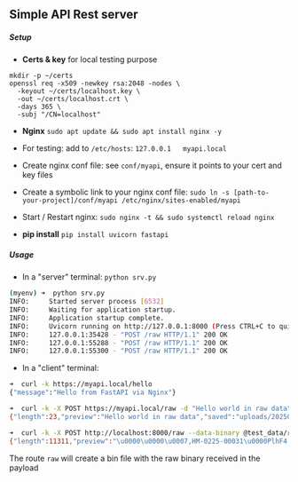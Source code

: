 ## Simple API Rest server

##### Setup

- **Certs & key** for local testing purpose
```
mkdir -p ~/certs
openssl req -x509 -newkey rsa:2048 -nodes \
  -keyout ~/certs/localhost.key \
  -out ~/certs/localhost.crt \
  -days 365 \
  -subj "/CN=localhost"
```

- **Nginx** `sudo apt update && sudo apt install nginx -y`
- For testing: add to `/etc/hosts`: `127.0.0.1   myapi.local`
- Create nginx conf file: see `conf/myapi`, ensure it points to your cert and key files
- Create a symbolic link to your nginx conf file: `sudo ln -s [path-to-your-project]/conf/myapi /etc/nginx/sites-enabled/myapi`
- Start / Restart nginx: `sudo nginx -t && sudo systemctl reload nginx`

- **pip install** `pip install uvicorn fastapi`


##### Usage

- In a "server" terminal: `python srv.py`

```bash
(myenv) ➜  python srv.py                                          
INFO:     Started server process [6532]
INFO:     Waiting for application startup.
INFO:     Application startup complete.
INFO:     Uvicorn running on http://127.0.0.1:8000 (Press CTRL+C to quit)
INFO:     127.0.0.1:35428 - "POST /raw HTTP/1.1" 200 OK
INFO:     127.0.0.1:55288 - "POST /raw HTTP/1.1" 200 OK
INFO:     127.0.0.1:55300 - "POST /raw HTTP/1.1" 200 OK
```


- In a "client" terminal: 
```bash
➜  curl -k https://myapi.local/hello
{"message":"Hello from FastAPI via Nginx"}

➜  curl -k -X POST https://myapi.local/raw -d "Hello world in raw data"
{"length":23,"preview":"Hello world in raw data","saved":"uploads/20250922T131419Z.bin"}

➜  curl -k -X POST http://localhost:8000/raw --data-binary @test_data/received_file_20250708_060657.bin
{"length":11311,"preview":"\u0000\u0000\u0007,HM-0225-00031\u0000PlhF4:00:46:29:7F:A7c1\u0012\u00002\u0000\u0015\u0018\u0001\u0001\u0000\u0003\u0000\u0000\u0000olh\b\u0000\u0000\u0000<\u0011\f\u0000\u0013\u0000\u0000\u0000\u0000\u0000\u0000\u0000\u0000\u0000\u0000\u0004\u0000\u0007\u000f\u0002ZZ2\u0000\u0005\u0000\u0000\u0000\u0000\u0000\u0000","saved":"uploads/20250922T155451Z.bin"}%
```

The route `raw` will create a bin file with the raw binary received in the payload

